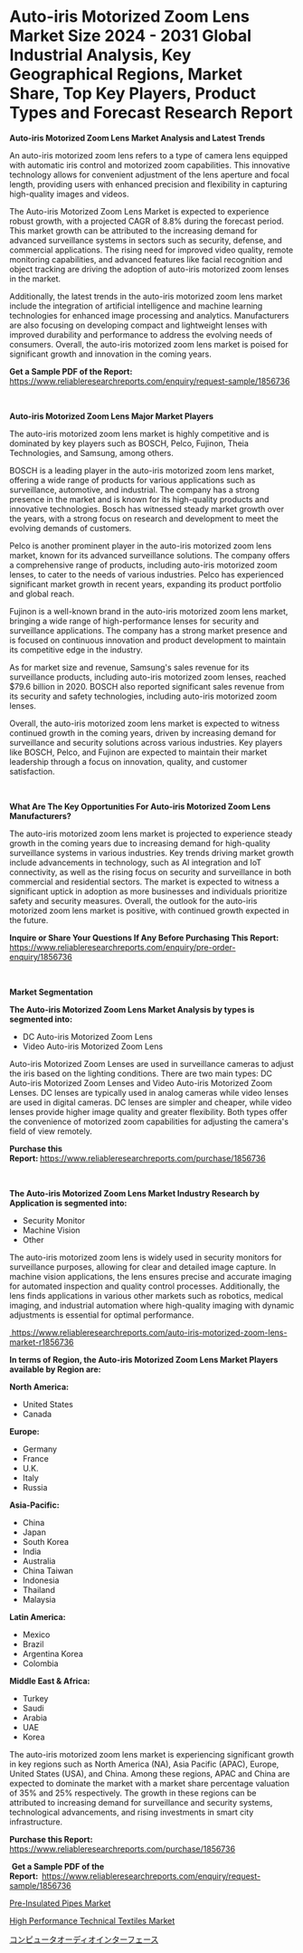 <p><h1>Auto-iris Motorized Zoom Lens Market Size 2024 - 2031 Global Industrial Analysis, Key Geographical Regions, Market Share, Top Key Players, Product Types and Forecast Research Report</h1></p><p><strong>Auto-iris Motorized Zoom Lens Market Analysis and Latest Trends</strong></p>
<p><p>An auto-iris motorized zoom lens refers to a type of camera lens equipped with automatic iris control and motorized zoom capabilities. This innovative technology allows for convenient adjustment of the lens aperture and focal length, providing users with enhanced precision and flexibility in capturing high-quality images and videos.</p><p>The Auto-iris Motorized Zoom Lens Market is expected to experience robust growth, with a projected CAGR of 8.8% during the forecast period. This market growth can be attributed to the increasing demand for advanced surveillance systems in sectors such as security, defense, and commercial applications. The rising need for improved video quality, remote monitoring capabilities, and advanced features like facial recognition and object tracking are driving the adoption of auto-iris motorized zoom lenses in the market.</p><p>Additionally, the latest trends in the auto-iris motorized zoom lens market include the integration of artificial intelligence and machine learning technologies for enhanced image processing and analytics. Manufacturers are also focusing on developing compact and lightweight lenses with improved durability and performance to address the evolving needs of consumers. Overall, the auto-iris motorized zoom lens market is poised for significant growth and innovation in the coming years.</p></p>
<p><strong>Get a Sample PDF of the Report:&nbsp;</strong> <a href="https://www.reliableresearchreports.com/enquiry/request-sample/1856736">https://www.reliableresearchreports.com/enquiry/request-sample/1856736</a></p>
<p>&nbsp;</p>
<p><strong>Auto-iris Motorized Zoom Lens Major Market Players</strong></p>
<p><p>The auto-iris motorized zoom lens market is highly competitive and is dominated by key players such as BOSCH, Pelco, Fujinon, Theia Technologies, and Samsung, among others. </p><p>BOSCH is a leading player in the auto-iris motorized zoom lens market, offering a wide range of products for various applications such as surveillance, automotive, and industrial. The company has a strong presence in the market and is known for its high-quality products and innovative technologies. Bosch has witnessed steady market growth over the years, with a strong focus on research and development to meet the evolving demands of customers.</p><p>Pelco is another prominent player in the auto-iris motorized zoom lens market, known for its advanced surveillance solutions. The company offers a comprehensive range of products, including auto-iris motorized zoom lenses, to cater to the needs of various industries. Pelco has experienced significant market growth in recent years, expanding its product portfolio and global reach.</p><p>Fujinon is a well-known brand in the auto-iris motorized zoom lens market, bringing a wide range of high-performance lenses for security and surveillance applications. The company has a strong market presence and is focused on continuous innovation and product development to maintain its competitive edge in the industry.</p><p>As for market size and revenue, Samsung's sales revenue for its surveillance products, including auto-iris motorized zoom lenses, reached $79.6 billion in 2020. BOSCH also reported significant sales revenue from its security and safety technologies, including auto-iris motorized zoom lenses.</p><p>Overall, the auto-iris motorized zoom lens market is expected to witness continued growth in the coming years, driven by increasing demand for surveillance and security solutions across various industries. Key players like BOSCH, Pelco, and Fujinon are expected to maintain their market leadership through a focus on innovation, quality, and customer satisfaction.</p></p>
<p>&nbsp;</p>
<p><strong>What Are The Key Opportunities For Auto-iris Motorized Zoom Lens Manufacturers?</strong></p>
<p><p>The auto-iris motorized zoom lens market is projected to experience steady growth in the coming years due to increasing demand for high-quality surveillance systems in various industries. Key trends driving market growth include advancements in technology, such as AI integration and IoT connectivity, as well as the rising focus on security and surveillance in both commercial and residential sectors. The market is expected to witness a significant uptick in adoption as more businesses and individuals prioritize safety and security measures. Overall, the outlook for the auto-iris motorized zoom lens market is positive, with continued growth expected in the future.</p></p>
<p><strong>Inquire or Share Your Questions If Any Before Purchasing This Report:</strong> <a href="https://www.reliableresearchreports.com/enquiry/pre-order-enquiry/1856736">https://www.reliableresearchreports.com/enquiry/pre-order-enquiry/1856736</a></p>
<p>&nbsp;</p>
<p><strong>Market Segmentation</strong></p>
<p><strong>The Auto-iris Motorized Zoom Lens Market Analysis by types is segmented into:</strong></p>
<p><ul><li>DC Auto-iris Motorized Zoom Lens</li><li>Video Auto-iris Motorized Zoom Lens</li></ul></p>
<p><p>Auto-iris Motorized Zoom Lenses are used in surveillance cameras to adjust the iris based on the lighting conditions. There are two main types: DC Auto-iris Motorized Zoom Lenses and Video Auto-iris Motorized Zoom Lenses. DC lenses are typically used in analog cameras while video lenses are used in digital cameras. DC lenses are simpler and cheaper, while video lenses provide higher image quality and greater flexibility. Both types offer the convenience of motorized zoom capabilities for adjusting the camera's field of view remotely.</p></p>
<p><strong>Purchase this Report:&nbsp;</strong><a href="https://www.reliableresearchreports.com/purchase/1856736">https://www.reliableresearchreports.com/purchase/1856736</a></p>
<p>&nbsp;</p>
<p><strong>The Auto-iris Motorized Zoom Lens Market Industry Research by Application is segmented into:</strong></p>
<p><ul><li>Security Monitor</li><li>Machine Vision</li><li>Other</li></ul></p>
<p><p>The auto-iris motorized zoom lens is widely used in security monitors for surveillance purposes, allowing for clear and detailed image capture. In machine vision applications, the lens ensures precise and accurate imaging for automated inspection and quality control processes. Additionally, the lens finds applications in various other markets such as robotics, medical imaging, and industrial automation where high-quality imaging with dynamic adjustments is essential for optimal performance.</p></p>
<p><a href="https://www.reliableresearchreports.com/auto-iris-motorized-zoom-lens-market-r1856736">&nbsp;https://www.reliableresearchreports.com/auto-iris-motorized-zoom-lens-market-r1856736</a></p>
<p><strong>In terms of Region, the Auto-iris Motorized Zoom Lens Market Players available by Region are:</strong></p>
<p>
    <p> <strong> North America: </strong>
        <ul>
            <li>United States</li>
            <li>Canada</li>
        </ul>
        </p> 
    <p> <strong> Europe: </strong>
        <ul>
            <li>Germany</li>
            <li>France</li>
            <li>U.K.</li>
            <li>Italy</li>
            <li>Russia</li>
        </ul>
        </p> 
    <p> <strong> Asia-Pacific: </strong>
        <ul>
            <li>China</li>
            <li>Japan</li>
            <li>South Korea</li>
            <li>India</li>
            <li>Australia</li>
            <li>China Taiwan</li>
            <li>Indonesia</li>
            <li>Thailand</li>
            <li>Malaysia</li>
        </ul>
        </p> 
    <p> <strong> Latin America: </strong>
        <ul>
            <li>Mexico</li>
            <li>Brazil</li>
            <li>Argentina Korea</li>
            <li>Colombia</li>
        </ul>
        </p> 
    <p> <strong> Middle East & Africa: </strong>
        <ul>
            <li>Turkey</li>
            <li>Saudi</li>
            <li>Arabia</li>
            <li>UAE</li>
            <li>Korea</li>
        </ul>
    </p>
    </p>
<p><p>The auto-iris motorized zoom lens market is experiencing significant growth in key regions such as North America (NA), Asia Pacific (APAC), Europe, United States (USA), and China. Among these regions, APAC and China are expected to dominate the market with a market share percentage valuation of 35% and 25% respectively. The growth in these regions can be attributed to increasing demand for surveillance and security systems, technological advancements, and rising investments in smart city infrastructure.</p></p>
<p><strong>Purchase this Report: </strong><a href="https://www.reliableresearchreports.com/purchase/1856736">https://www.reliableresearchreports.com/purchase/1856736</a></p>
<p>&nbsp;<strong>Get a Sample PDF of the Report:&nbsp;&nbsp;</strong><a href="https://www.reliableresearchreports.com/enquiry/request-sample/1856736">https://www.reliableresearchreports.com/enquiry/request-sample/1856736</a></p>
<p><strong></strong></p>
<p><p><a href="https://www.linkedin.com/pulse/pre-insulated-pipes-market-provides-detailed-segmentation-2bxtc">Pre-Insulated Pipes Market</a></p><p><a href="https://github.com/ashepherd82/Market-Research-Report-List-4/blob/main/high-performance-technical-textiles-market.md">High Performance Technical Textiles Market</a></p><p><a href="https://github.com/LizaHeller2023/Market-Research-Report-List-1/blob/main/1812619124351.md">コンピュータオーディオインターフェース</a></p></p>